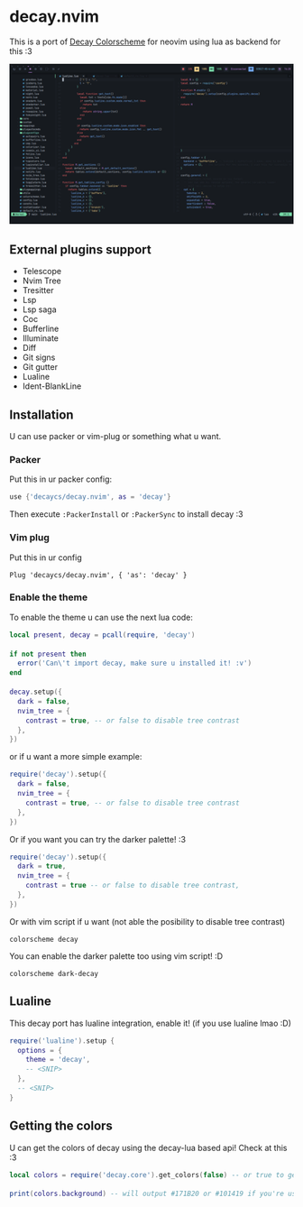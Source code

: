 # decay.nvim

This is a port of [Decay Colorscheme](https://github.com/decaycs) for neovim using lua as backend for this :3

![demonstration](./misc/demonstration.png)

## External plugins support

- Telescope
- Nvim Tree
- Tresitter
- Lsp
- Lsp saga
- Coc
- Bufferline
- Illuminate
- Diff
- Git signs
- Git gutter
- Lualine
- Ident-BlankLine

## Installation

U can use packer or vim-plug or something what u want.

### Packer

Put this in ur packer config:

```lua
use {'decaycs/decay.nvim', as = 'decay'}
```

Then execute `:PackerInstall` or `:PackerSync` to install decay :3

### Vim plug

Put this in ur config

```vim
Plug 'decaycs/decay.nvim', { 'as': 'decay' }
```

### Enable the theme

To enable the theme u can use the next lua code:

```lua
local present, decay = pcall(require, 'decay')

if not present then
  error('Can\'t import decay, make sure u installed it! :v')
end

decay.setup({
  dark = false,
  nvim_tree = {
    contrast = true, -- or false to disable tree contrast
  },
})
```

or if u want a more simple example:

```lua
require('decay').setup({
  dark = false,
  nvim_tree = {
    contrast = true, -- or false to disable tree contrast
  },
})
```

Or if you want you can try the darker palette! :3

```lua
require('decay').setup({
  dark = true,
  nvim_tree = {
    contrast = true -- or false to disable tree contrast,
  },
})
```

Or with vim script if u want (not able the posibility to disable tree contrast)

```vim
colorscheme decay
```

You can enable the darker palette too using vim script! :D

```vim
colorscheme dark-decay
```

## Lualine

This decay port has lualine integration, enable it! (if you use lualine lmao :D)

```lua
require('lualine').setup {
  options = {
    theme = 'decay',
    -- <SNIP>
  },
  -- <SNIP>
}
```

## Getting the colors

U can get the colors of decay using the decay-lua based api! Check at this :3

```lua
local colors = require('decay.core').get_colors(false) -- or true to get the darker palette

print(colors.background) -- will output #171B20 or #101419 if you're using the darker palette
```
